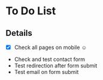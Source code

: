 # To Do List

## Details

- [x] Check all pages on mobile :relaxed:
- Check and test contact form
- Test redirection after form submit
- Test email on form submit

